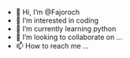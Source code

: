 - 👋 Hi, I’m @Fajoroch
- 👀 I’m interested in coding
- 🌱 I’m currently learning python
- 💞️ I’m looking to collaborate on ...
- 📫 How to reach me ...

<!---
Fajoroch/Fajoroch is a ✨ special ✨ repository because its `README.md` (this file) appears on your GitHub profile.
You can click the Preview link to take a look at your changes.
--->
